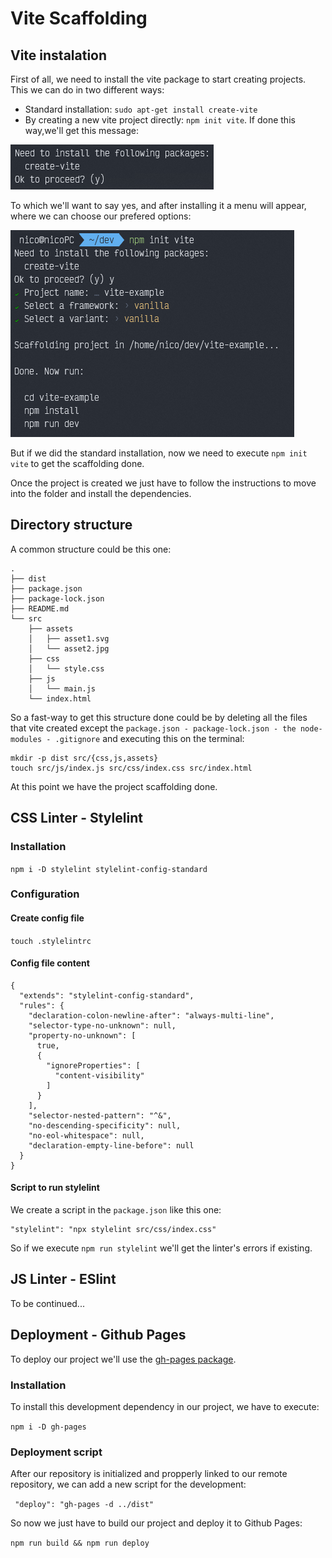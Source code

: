 # Vite Scaffolding

## Vite instalation
First of all, we need to install the vite package to start creating projects. This we can do in two different ways: 
  - Standard installation: ```sudo apt-get install create-vite```
  - By creating a new vite project directly: ```npm init vite```.
If done this way,we'll get this message: 

![vite-installation](./assets/vite-installation.jpg)

To which we'll want to say yes, and after installing it a menu will appear, where we can choose our prefered options: 

![vite-installer-options](./assets/vite-installer-options.jpg)


But if we did the standard installation, now we need to execute ```npm init vite``` to get the scaffolding done.

Once the project is created we just have to follow the instructions to move into the folder and install the dependencies.

## Directory structure

A common structure could be this one: 
```
.
├── dist
├── package.json
├── package-lock.json
├── README.md
└── src
    ├── assets
    │   ├── asset1.svg
    │   └── asset2.jpg
    ├── css
    │   └── style.css
    ├── js
    │   └── main.js
    └── index.html

```

So a fast-way to get this structure done could be by deleting all the files that vite created except the ```package.json - package-lock.json - the node-modules - .gitignore``` and executing this on the terminal: 
```
mkdir -p dist src/{css,js,assets}
touch src/js/index.js src/css/index.css src/index.html
```

At this point we have the project scaffolding done.

## CSS Linter - Stylelint

### Installation

```npm i -D stylelint stylelint-config-standard```

### Configuration
#### Create config file
```touch .stylelintrc```

#### Config file content

```
{
  "extends": "stylelint-config-standard",
  "rules": {
    "declaration-colon-newline-after": "always-multi-line",
    "selector-type-no-unknown": null,
    "property-no-unknown": [
      true,
      {
        "ignoreProperties": [
          "content-visibility"
        ]
      }
    ],
    "selector-nested-pattern": "^&",
    "no-descending-specificity": null,
    "no-eol-whitespace": null,
    "declaration-empty-line-before": null
  }
} 
```

#### Script to run stylelint

We create a script in the ```package.json``` like this one: 
```
"stylelint": "npx stylelint src/css/index.css"
```

So if we execute ```npm run stylelint``` we'll get the linter's errors if existing.

## JS Linter - ESlint

To be continued...

## Deployment - Github Pages

To deploy our project we'll use the [gh-pages package](https://www.npmjs.com/package/gh-pages).

### Installation
To install this development dependency in our project, we have to execute: 

```npm i -D gh-pages``` 

### Deployment script
After our repository is initialized and propperly linked to our remote repository, we can add a new script for the development:     

``` "deploy": "gh-pages -d ../dist"```

So now we just have to build our project and deploy it to Github Pages: 

```npm run build && npm run deploy```